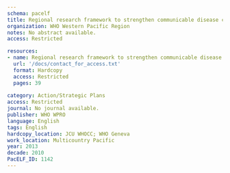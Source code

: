 ```yaml
---
schema: pacelf
title: Regional research framework to strengthen communicable disease control and elimination in the Western Pacific (2013-2017)
organization: WHO Western Pacific Region
notes: No abstract available.
access: Restricted

resources:
- name: Regional research framework to strengthen communicable disease control and elimination in the Western Pacific (2013-2017)
  url: '/docs/contact_for_access.txt'
  format: Hardcopy
  access: Restricted
  pages: 39
 
category: Action/Strategic Plans
access: Restricted
journal: No journal available.
publisher: WHO WPRO
language: English 
tags: English 
hardcopy_location: JCU WHOCC; WHO Geneva
work_location: Multicountry Pacific
year: 2013
decade: 2010
PacELF_ID: 1142
---
```

